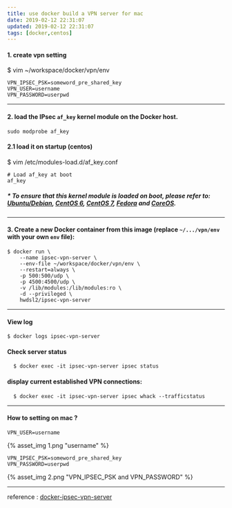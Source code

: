 ```yaml
---
title: use docker build a VPN server for mac
date: 2019-02-12 22:31:07
updated: 2019-02-12 22:31:07
tags: [docker,centos]
---
```


#### 1. create vpn setting
$ vim ~/workspace/docker/vpn/env

```
VPN_IPSEC_PSK=someword_pre_shared_key
VPN_USER=username
VPN_PASSWORD=userpwd
```
<!--more-->

---

#### 2. load the IPsec `af_key` kernel module on the Docker host.

```
sudo modprobe af_key
```

#### 2.1 load it on startup (centos)
$ vim /etc/modules-load.d/af_key.conf
```
# Load af_key at boot
af_key
```

##### * To ensure that this kernel module is loaded on boot, please refer to: [Ubuntu/Debian](https://help.ubuntu.com/community/Loadable_Modules), [CentOS 6](https://access.redhat.com/documentation/en-us/red_hat_enterprise_linux/6/html/deployment_guide/sec-persistent_module_loading), [CentOS 7](https://access.redhat.com/documentation/en-US/Red_Hat_Enterprise_Linux/7/html/Kernel_Administration_Guide/sec-Persistent_Module_Loading.html), [Fedora](https://docs.fedoraproject.org/en-US/fedora/f28/system-administrators-guide/kernel-module-driver-configuration/Working_with_Kernel_Modules/index.html#sec-Persistent_Module_Loading) and [CoreOS](https://coreos.com/os/docs/latest/other-settings.html).

---

#### 3. Create a new Docker container from this image (replace `~/.../vpn/env` with your own `env` file):

```
$ docker run \
    --name ipsec-vpn-server \
    --env-file ~/workspace/docker/vpn/env \
    --restart=always \
    -p 500:500/udp \
    -p 4500:4500/udp \
    -v /lib/modules:/lib/modules:ro \
    -d --privileged \
    hwdsl2/ipsec-vpn-server
```
---

#### View log
```
$ docker logs ipsec-vpn-server
```

#### Check server status
```
  $ docker exec -it ipsec-vpn-server ipsec status
```

#### display current established VPN connections:
```
  $ docker exec -it ipsec-vpn-server ipsec whack --trafficstatus
```

---

#### How to setting on mac ?
```
VPN_USER=username
```
{% asset_img 1.png "username" %}

```
VPN_IPSEC_PSK=someword_pre_shared_key
VPN_PASSWORD=userpwd
```
{% asset_img 2.png "VPN_IPSEC_PSK and VPN_PASSWORD" %}

---

reference :
[docker-ipsec-vpn-server](https://github.com/hwdsl2/docker-ipsec-vpn-server/blob/master/README.md)
